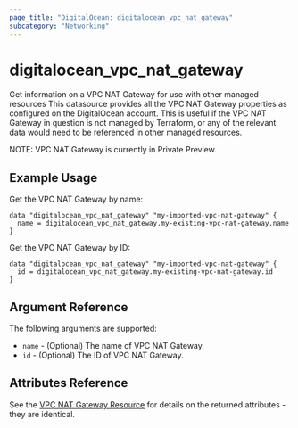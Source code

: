 ```yaml
---
page_title: "DigitalOcean: digitalocean_vpc_nat_gateway"
subcategory: "Networking"
---
```


# digitalocean\_vpc\_nat\_gateway

Get information on a VPC NAT Gateway for use with other managed resources  This datasource provides all the VPC
NAT Gateway properties as configured on the DigitalOcean account. This is useful if the VPC NAT Gateway in question
is not managed by Terraform, or any of the relevant data would need to be referenced in other managed resources.

NOTE: VPC NAT Gateway is currently in Private Preview.

## Example Usage

Get the VPC NAT Gateway by name:

```hcl
data "digitalocean_vpc_nat_gateway" "my-imported-vpc-nat-gateway" {
  name = digitalocean_vpc_nat_gateway.my-existing-vpc-nat-gateway.name
}
```

Get the VPC NAT Gateway by ID:

```hcl
data "digitalocean_vpc_nat_gateway" "my-imported-vpc-nat-gateway" {
  id = digitalocean_vpc_nat_gateway.my-existing-vpc-nat-gateway.id
}
```

## Argument Reference

The following arguments are supported:

* `name` - (Optional) The name of VPC NAT Gateway.
* `id` - (Optional) The ID of VPC NAT Gateway.

## Attributes Reference

See the [VPC NAT Gateway Resource](../resources/vpc_nat_gateway.md) for details on the
returned attributes - they are identical.
